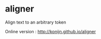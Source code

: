 aligner
=======

Align text to an arbitrary token

Online version : http://konijn.github.io/aligner
